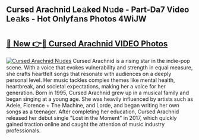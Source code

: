 ## Cursed Arachnid Le𝚊ked N𝚞de - Part-Da7 Video Le𝚊ks - Hot Onlyf𝚊ns Photos 4WiJW

# <h2><a href="http://ac24875.deff.icu/?id=Cursed+Arachnid">🔗 New 👉🔴 Cursed Arachnid VIDEO Photos</a></h2>

[![Cursed Arachnid N𝚞des](https://i.imgur.com/rIISA9y.gif)](http://ac24875.deff.icu/?id=Cursed+Arachnid)
Cursed Arachnid is a rising star in the indie-pop scene. With a voice that evokes vulnerability and strength in equal measure, she crafts heartfelt songs that resonate with audiences on a deeply personal level. Her music tackles complex themes like mental health, heartbreak, and societal expectations, making her a voice for her generation. Born in 1995, Cursed Arachnid grew up in a musical family and began singing at a young age. She was heavily influenced by artists such as Adele, Florence + The Machine, and Lorde, and began writing her own songs as a teenager. After completing her education, Cursed Arachnid released her debut single "Lost in the Moment" in 2017, which quickly gained traction online and caught the attention of music industry professionals.
